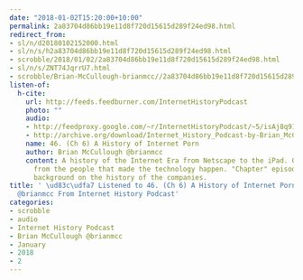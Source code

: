 ```yaml
---
date: "2018-01-02T15:20:00+10:00"
permalink: 2a83704d86bb19e11d8f720d15615d289f24ed98.html
redirect_from:
- sl/n/d20180102152000.html
- sl/n/s/h2a83704d86bb19e11d8f720d15615d289f24ed98.html
- scrobble/2018/01/02/2a83704d86bb19e11d8f720d15615d289f24ed98.html
- sl/n/s/ZNT74JqrrU7.html
- scrobble/Brian-McCullough-brianmcc//2a83704d86bb19e11d8f720d15615d289f24ed98.html
listen-of:
  h-cite:
    url: http://feeds.feedburner.com/InternetHistoryPodcast
    photo: ""
    audio:
    - http://feedproxy.google.com/~r/InternetHistoryPodcast/~5/isAj8q91Bco/46._A_History_Of_Internet_Porn.mp3
    - http://archive.org/download/Internet_History_Podcast-by-Brian_McCullough/46_Ch_6_A_History_of_Internet_Porn.mp3
    name: 46. (Ch 6) A History of Internet Porn
    author: Brian McCullough @brianmcc
    content: A history of the Internet Era from Netscape to the iPad. Oral histories
      from the people that made the technology happen. "Chapter" episodes providing
      background on the history of the companies.
title: ' \ud83c\udfa7 Listened to 46. (Ch 6) A History of Internet Porn by Brian McCullough
  @brianmcc From Internet History Podcast'
categories:
- scrobble
- audio
- Internet History Podcast
- Brian McCullough @brianmcc
- January
- 2018
- 2
---
```

